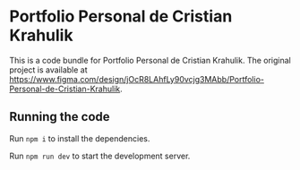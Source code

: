 
  # Portfolio Personal de Cristian Krahulik

  This is a code bundle for Portfolio Personal de Cristian Krahulik. The original project is available at https://www.figma.com/design/jOcR8LAhfLy90vcjg3MAbb/Portfolio-Personal-de-Cristian-Krahulik.

  ## Running the code

  Run `npm i` to install the dependencies.

  Run `npm run dev` to start the development server.
  